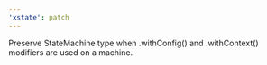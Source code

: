 ```yaml
---
'xstate': patch
---
```


Preserve StateMachine type when .withConfig() and .withContext() modifiers are used on a machine.
